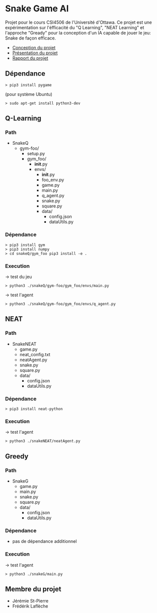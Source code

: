 # Snake Game AI
Projet pour le cours CSI4506 de l'Université d'Ottawa. Ce projet est une expérimentation sur l'éfficacité du "Q Learning", "NEAT Learning" et l'approche "Gready" pour la conception d'un IA capable de jouer le jeu: Snake de façon efficace.

* [Conception du projet](https://github.com/jstpi047/AI-Game-Snake/blob/master/doc/CSI4506-Projet-Etape2-DefinitionProjet-SnakeAI.pdf)
* [Présentation du projet](https://github.com/jstpi047/AI-Game-Snake/blob/master/doc/CSI4506-Projet-Presentation.pdf)
* [Rapport du projet](https://github.com/jstpi047/AI-Game-Snake/blob/master/doc/CSI4506-Projet-Etape3.pdf)

## Dépendance
```
> pip3 install pygame
```
(pour système Ubuntu)
```
> sudo apt-get install python3-dev
```

## Q-Learning

### Path
* SnakeQ
  * gym-foo/
    * setup.py
    * gym_foo/
      * __init__.py
      * envs/
        * __init__.py
        * foo_env.py
        * game.py
        * main.py
        * q_agent.py
        * snake.py
        * square.py
        * data/
          * config.json
          * dataUtils.py

### Dépendance
```
> pip3 install gym
> pip3 install numpy
> cd snakeQ/gym_foo pip3 install -e .
```

### Execution
-> test du jeu
```
> python3 ./snakeQ/gym-foo/gym_foo/envs/main.py
```

-> test l'agent
```
> python3 ./snakeQ/gym-foo/gym_foo/envs/q_agent.py
```

## NEAT

### Path
* SnakeNEAT
  * game.py
  * neat_config.txt
  * neatAgent.py
  * snake.py
  * square.py
  * data/
    * config.json
    * dataUtils.py

### Dépendance
```
> pip3 install neat-python
```

### Execution
-> test l'agent
```
> python3 ./snakeNEAT/neatAgent.py
```

## Greedy

### Path
* SnakeG
  * game.py
  * main.py
  * snake.py
  * square.py
  * data/
    * config.json
    * dataUtils.py

### Dépendance
* pas de dépendance additionnel

### Execution
-> test l'agent
```
> python3 ./snakeG/main.py
```

## Membre du projet
* Jérémie St-Pierre
* Frédérik Laflèche
